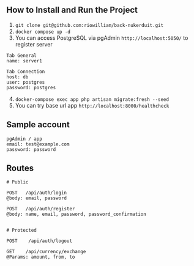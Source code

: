 ## How to Install and Run the Project

1. `git clone git@github.com:riowilliam/back-nukerduit.git`
2. `docker compose up -d`
3. You can access PostgreSQL via pgAdmin `http://localhost:5050/` to register server

```
Tab General
name: server1

Tab Connection
host: db
user: postgres
password: postgres
```

4. `docker-compose exec app php artisan migrate:fresh --seed`
5. You can try base url app `http://localhost:8000/healthcheck`

## Sample account

```
pgAdmin / app
email: test@example.com
password: password
```

## Routes

```
# Public

POST   /api/auth/login
@body: email, password

POST   /api/auth/register
@body: name, email, password, password_confirmation


# Protected

POST    /api/auth/logout

GET    /api/currency/exchange
@Params: amount, from, to
```
